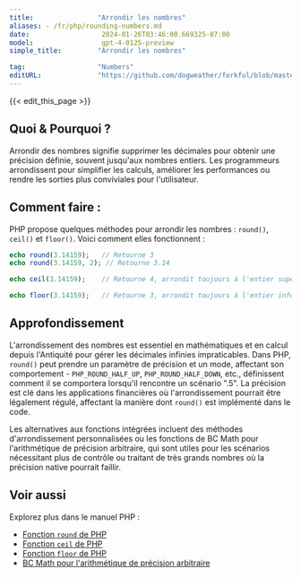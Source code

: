 ```yaml
---
title:                "Arrondir les nombres"
aliases: - /fr/php/rounding-numbers.md
date:                  2024-01-26T03:46:00.669325-07:00
model:                 gpt-4-0125-preview
simple_title:         "Arrondir les nombres"

tag:                  "Numbers"
editURL:              "https://github.com/dogweather/forkful/blob/master/content/fr/php/rounding-numbers.md"
---
```


{{< edit_this_page >}}

## Quoi & Pourquoi ?
Arrondir des nombres signifie supprimer les décimales pour obtenir une précision définie, souvent jusqu'aux nombres entiers. Les programmeurs arrondissent pour simplifier les calculs, améliorer les performances ou rendre les sorties plus conviviales pour l'utilisateur.

## Comment faire :
PHP propose quelques méthodes pour arrondir les nombres : `round()`, `ceil()` et `floor()`. Voici comment elles fonctionnent :

```php
echo round(3.14159);   // Retourne 3
echo round(3.14159, 2); // Retourne 3.14

echo ceil(3.14159);    // Retourne 4, arrondit toujours à l'entier supérieur

echo floor(3.14159);   // Retourne 3, arrondit toujours à l'entier inférieur
```

## Approfondissement
L'arrondissement des nombres est essentiel en mathématiques et en calcul depuis l'Antiquité pour gérer les décimales infinies impraticables. Dans PHP, `round()` peut prendre un paramètre de précision et un mode, affectant son comportement - `PHP_ROUND_HALF_UP`, `PHP_ROUND_HALF_DOWN`, etc., définissent comment il se comportera lorsqu'il rencontre un scénario ".5". La précision est clé dans les applications financières où l'arrondissement pourrait être légalement régulé, affectant la manière dont `round()` est implémenté dans le code.

Les alternatives aux fonctions intégrées incluent des méthodes d'arrondissement personnalisées ou les fonctions de BC Math pour l'arithmétique de précision arbitraire, qui sont utiles pour les scénarios nécessitant plus de contrôle ou traitant de très grands nombres où la précision native pourrait faillir.

## Voir aussi
Explorez plus dans le manuel PHP :
- [Fonction `round` de PHP](https://php.net/manual/fr/function.round.php)
- [Fonction `ceil` de PHP](https://php.net/manual/fr/function.ceil.php)
- [Fonction `floor` de PHP](https://php.net/manual/fr/function.floor.php)
- [BC Math pour l'arithmétique de précision arbitraire](https://php.net/manual/fr/book.bc.php)
